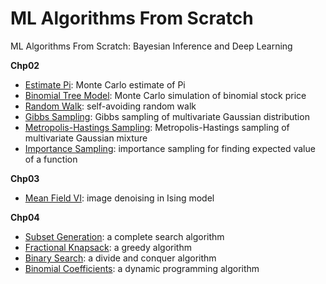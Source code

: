 # ML Algorithms From Scratch
ML Algorithms From Scratch: Bayesian Inference and Deep Learning

**Chp02**
- [Estimate Pi](./chp02/monte_carlo_pi.py): Monte Carlo estimate of Pi
- [Binomial Tree Model](./chp02/binomial_tree.py): Monte Carlo simulation of binomial stock price
- [Random Walk](./chp02/random_walk.py): self-avoiding random walk
- [Gibbs Sampling](./chp02/gibbs_gauss.py): Gibbs sampling of multivariate Gaussian distribution
- [Metropolis-Hastings Sampling](./chp02/mh_gauss2d.py): Metropolis-Hastings sampling of multivariate Gaussian mixture
- [Importance Sampling](./chp02/imp_samp.py): importance sampling for finding expected value of a function

**Chp03**
- [Mean Field VI](./chp03/mean_field_mrf.py): image denoising in Ising model

**Chp04**
- [Subset Generation](./chp04/subset_gen.py): a complete search algorithm
- [Fractional Knapsack](./chp04/knapsack_greedy.py): a greedy algorithm
- [Binary Search](./chp04/binary_search.py): a divide and conquer algorithm
- [Binomial Coefficients](./chp04/binomial_tree.py): a dynamic programming algorithm









  


